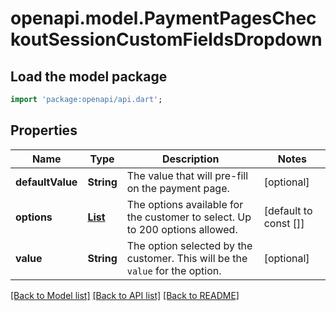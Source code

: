 # openapi.model.PaymentPagesCheckoutSessionCustomFieldsDropdown

## Load the model package
```dart
import 'package:openapi/api.dart';
```

## Properties
Name | Type | Description | Notes
------------ | ------------- | ------------- | -------------
**defaultValue** | **String** | The value that will pre-fill on the payment page. | [optional] 
**options** | [**List<PaymentPagesCheckoutSessionCustomFieldsOption>**](PaymentPagesCheckoutSessionCustomFieldsOption.md) | The options available for the customer to select. Up to 200 options allowed. | [default to const []]
**value** | **String** | The option selected by the customer. This will be the `value` for the option. | [optional] 

[[Back to Model list]](../README.md#documentation-for-models) [[Back to API list]](../README.md#documentation-for-api-endpoints) [[Back to README]](../README.md)


